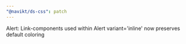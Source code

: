 ```yaml
---
"@navikt/ds-css": patch
---
```


Alert: Link-components used within Alert variant='inline' now preserves default coloring
